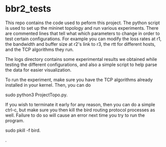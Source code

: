 # bbr2_tests
This repo contains the code used to peform this project. The python script is used to set up the mininet topology and run various experiments.
There are commented lines that tell what which parameters to change in order to test certain configurations. For example you can modify the 
loss rates at r1, the bandwidth and buffer size at r2's link to r3, the rtt for different hosts, and the TCP algorithms they run.

The logs directory contains some experimental results we obtained while testing the different configurations, and also a simple script to help
parse the data for easier visualization.

To run the experiment, make sure you have the TCP algorithms already installed in your kernel. Then, you can do

sudo python3 ProjectTopo.py.

If you wish to terminate it early for any reason, then you can do a simple ctrl-c, but make sure you then kill the bird routing protocol processes 
as well. Failure to do so will cause an error next time you try to run the program.

sudo pkill -f bird.

.
